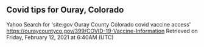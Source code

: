 ## Covid tips for Ouray, Colorado

Yahoo Search for 'site:gov Ouray County Colorado covid vaccine access'
https://ouraycountyco.gov/399/COVID-19-Vaccine-Information
Retrieved on Friday, February 12, 2021 at 6:40AM (UTC)